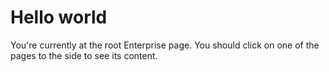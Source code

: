 # Hello world

You're currently at the root Enterprise page. You should click on one of the pages to the side to see its content.
